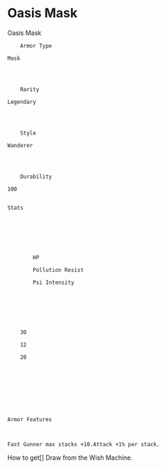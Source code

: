 # Oasis Mask

Oasis Mask


	
		
		
	
	



	
		Armor Type
	
	Mask



	
		Rarity
	
	Legendary



	
		Style
	
	Wanderer



	
		Durability
	
	100


	Stats

	
	
	
	
		
		
			HP
		
			Pollution Resist
		
			Psi Intensity
		
		
	
	
	
	
	
		30
	
		12
	
		20
	
	
	






	Armor Features


	
	Fast Gunner max stacks +10.Attack +1% per stack.







How to get[]
Draw from the Wish Machine.

